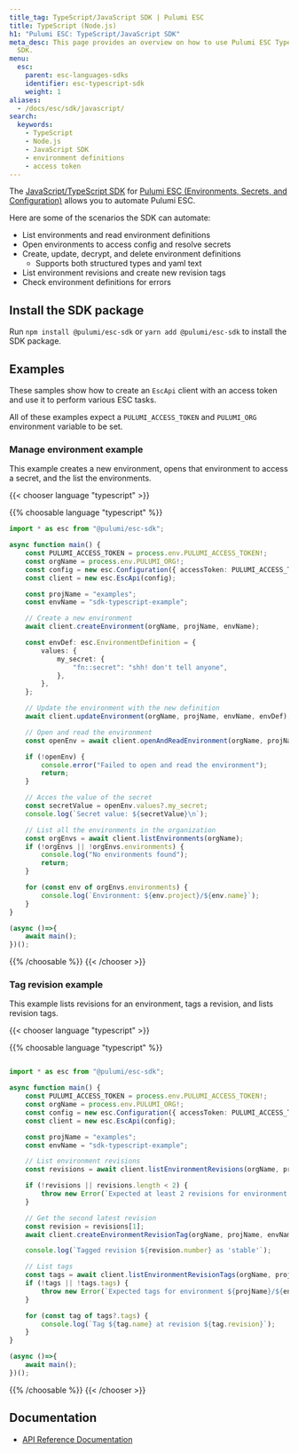 ```yaml
---
title_tag: TypeScript/JavaScript SDK | Pulumi ESC
title: TypeScript (Node.js)
h1: "Pulumi ESC: TypeScript/JavaScript SDK"
meta_desc: This page provides an overview on how to use Pulumi ESC TypeScript/JavaScript
  SDK.
menu:
  esc:
    parent: esc-languages-sdks
    identifier: esc-typescript-sdk
    weight: 1
aliases:
  - /docs/esc/sdk/javascript/
search:
  keywords:
    - TypeScript
    - Node.js
    - JavaScript SDK
    - environment definitions
    - access token
---
```


The [JavaScript/TypeScript SDK](https://www.npmjs.com/package/@pulumi/esc-sdk) for [Pulumi ESC (Environments, Secrets, and Configuration)](/product/esc/) allows you to automate Pulumi ESC.

Here are some of the scenarios the SDK can automate:

* List environments and read environment definitions
* Open environments to access config and resolve secrets
* Create, update, decrypt, and delete environment definitions
    * Supports both structured types and yaml text
* List environment revisions and create new revision tags
* Check environment definitions for errors

## Install the SDK package

Run `npm install @pulumi/esc-sdk` or `yarn add @pulumi/esc-sdk` to install the SDK package.

## Examples

These samples show how to create an `EscApi` client with an access token and use it to perform various ESC tasks.

All of these examples expect a `PULUMI_ACCESS_TOKEN` and `PULUMI_ORG` environment variable to be set.

### Manage environment example

This example creates a new environment, opens that environment to access a secret, and the list the environments.

{{< chooser language "typescript" >}}

{{% choosable language "typescript" %}}

```typescript
import * as esc from "@pulumi/esc-sdk";

async function main() {
    const PULUMI_ACCESS_TOKEN = process.env.PULUMI_ACCESS_TOKEN!;
    const orgName = process.env.PULUMI_ORG!;
    const config = new esc.Configuration({ accessToken: PULUMI_ACCESS_TOKEN });
    const client = new esc.EscApi(config);

    const projName = "examples";
    const envName = "sdk-typescript-example";

    // Create a new environment
    await client.createEnvironment(orgName, projName, envName);

    const envDef: esc.EnvironmentDefinition = {
        values: {
            my_secret: {
                "fn::secret": "shh! don't tell anyone",
            },
        },
    };

    // Update the environment with the new definition
    await client.updateEnvironment(orgName, projName, envName, envDef);

    // Open and read the environment
    const openEnv = await client.openAndReadEnvironment(orgName, projName, envName);

    if (!openEnv) {
        console.error("Failed to open and read the environment");
        return;
    }

    // Acces the value of the secret
    const secretValue = openEnv.values?.my_secret;
    console.log(`Secret value: ${secretValue}\n`);

    // List all the environments in the organization
    const orgEnvs = await client.listEnvironments(orgName);
    if (!orgEnvs || !orgEnvs.environments) {
        console.log("No environments found");
        return;
    }

    for (const env of orgEnvs.environments) {
        console.log(`Environment: ${env.project}/${env.name}`);
    }
}

(async ()=>{
    await main();
})();
```

{{% /choosable %}}
{{< /chooser >}}

### Tag revision example

This example lists revisions for an environment, tags a revision, and lists revision tags.

{{< chooser language "typescript" >}}

{{% choosable language "typescript" %}}

```typescript

import * as esc from "@pulumi/esc-sdk";

async function main() {
    const PULUMI_ACCESS_TOKEN = process.env.PULUMI_ACCESS_TOKEN!;
    const orgName = process.env.PULUMI_ORG!;
    const config = new esc.Configuration({ accessToken: PULUMI_ACCESS_TOKEN });
    const client = new esc.EscApi(config);

    const projName = "examples";
    const envName = "sdk-typescript-example";

    // List environment revisions
    const revisions = await client.listEnvironmentRevisions(orgName, projName, envName);

    if (!revisions || revisions.length < 2) {
        throw new Error(`Expected at least 2 revisions for environment ${projName}/${envName}`);
    }

    // Get the second latest revision
    const revision = revisions[1];
    await client.createEnvironmentRevisionTag(orgName, projName, envName, "stable", revision.number);

    console.log(`Tagged revision ${revision.number} as 'stable'`);

    // List tags
    const tags = await client.listEnvironmentRevisionTags(orgName, projName, envName);
    if (!tags || !tags.tags) {
        throw new Error(`Expected tags for environment ${projName}/${envName}`);
    }

    for (const tag of tags?.tags) {
        console.log(`Tag ${tag.name} at revision ${tag.revision}`);
    }
}

(async ()=>{
    await main();
})();


```

{{% /choosable %}}
{{< /chooser >}}

## Documentation

* [API Reference Documentation](/docs/reference/pkg/nodejs/pulumi/esc-sdk/)
